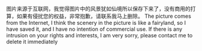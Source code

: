 图片来源于互联网，我觉得图片中的风景犹如仙境所以保存下来了，没有商用的打算，如果有侵扰您的权益，非常抱歉，请联系我马上删除。
The picture comes from the Internet, I think the scenery in the picture is like a fairyland, so I have saved it, and I have no intention of commercial use.
If there is any intrusion on your rights and interests, I am very sorry, please contact me to delete it immediately
